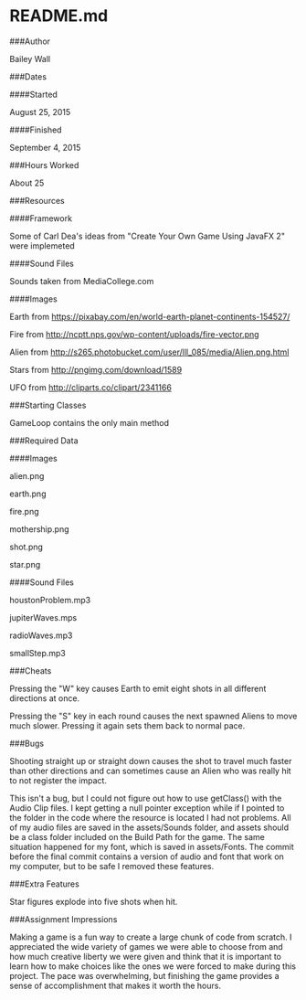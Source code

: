 README.md
=======

###Author

Bailey Wall

###Dates

####Started

August 25, 2015

####Finished

September 4, 2015

###Hours Worked

About 25

###Resources

####Framework

Some of Carl Dea's ideas from "Create Your Own Game Using JavaFX 2" were implemeted

####Sound Files

Sounds taken from MediaCollege.com

####Images

Earth from https://pixabay.com/en/world-earth-planet-continents-154527/

Fire from http://ncptt.nps.gov/wp-content/uploads/fire-vector.png

Alien from http://s265.photobucket.com/user/lll_085/media/Alien.png.html

Stars from http://pngimg.com/download/1589

UFO from http://cliparts.co/clipart/2341166

###Starting Classes

GameLoop contains the only main method

###Required Data

####Images

alien.png

earth.png

fire.png

mothership.png

shot.png

star.png

####Sound Files

houstonProblem.mp3

jupiterWaves.mps

radioWaves.mp3

smallStep.mp3

###Cheats

Pressing the "W" key causes Earth to emit eight shots in all different directions at once.

Pressing the "S" key in each round causes the next spawned Aliens to move much slower. Pressing it again sets them back to normal pace.

###Bugs

Shooting straight up or straight down causes the shot to travel much faster than other directions and can sometimes cause an Alien who was really hit to not register the impact.

This isn't a bug, but I could not figure out how to use getClass() with the Audio Clip files. I kept getting a null pointer exception while if I pointed to the folder in the code where the resource is located I had not problems. All of my audio files are saved in the assets/Sounds folder, and assets should be a class folder included on the Build Path for the game. The same situation happened for my font, which is saved in assets/Fonts. The commit before the final commit contains a version of audio and font that work on my computer, but to be safe I removed these features.

###Extra Features

Star figures explode into five shots when hit.

###Assignment Impressions

Making a game is a fun way to create a large chunk of code from scratch. I appreciated the wide variety of games we were able to choose from and how much creative liberty we were given and think that it is important to learn how to make choices like the ones we were forced to make during this project. The pace was overwhelming, but finishing the game provides a sense of accomplishment that makes it worth the hours.